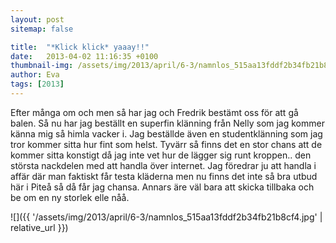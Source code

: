 ```yaml
---
layout: post
sitemap: false

title:  "*Klick klick* yaaay!!"
date:   2013-04-02 11:16:35 +0100
thumbnail-img: /assets/img/2013/april/6-3/namnlos_515aa13fddf2b34fb21b8cf4.jpg
author: Eva
tags: [2013]
---
```


Efter många om och men så har jag och Fredrik bestämt oss för att gå balen. Så nu har jag beställt en superfin klänning från Nelly som jag kommer känna mig så himla vacker i. Jag beställde även en studentklänning som jag tror kommer sitta hur fint som helst. Tyvärr så finns det en stor chans att de kommer sitta konstigt då jag inte vet hur de lägger sig runt kroppen.. den största nackdelen med att handla över internet. Jag föredrar ju att handla i affär där man faktiskt får testa kläderna men nu finns det inte så bra utbud här i Piteå så då får jag chansa. Annars äre väl bara att skicka tillbaka och be om en ny storlek elle nåå.

![]({{ '/assets/img/2013/april/6-3/namnlos_515aa13fddf2b34fb21b8cf4.jpg'  | relative_url }})

